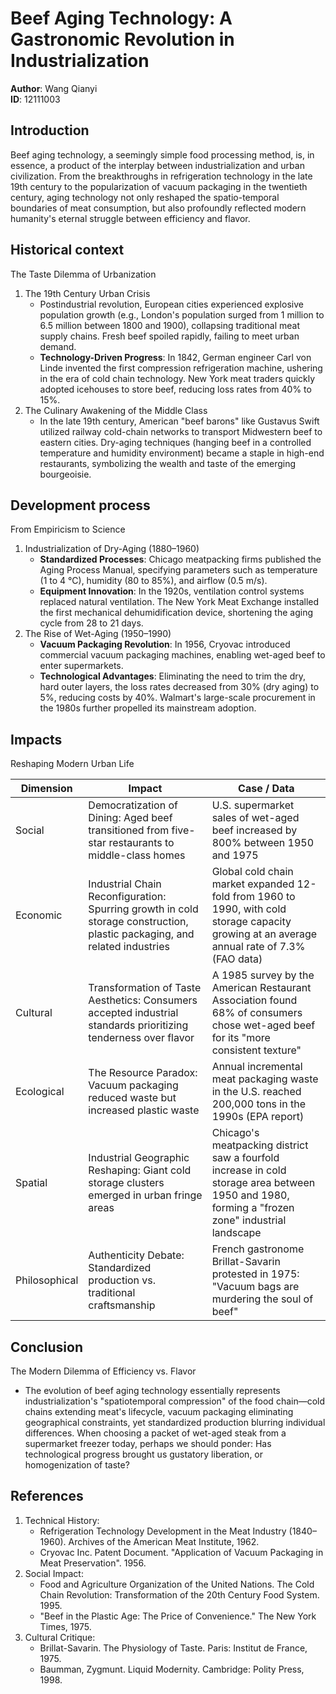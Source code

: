 # Beef Aging Technology: A Gastronomic Revolution in Industrialization

**Author**: Wang Qianyi  
**ID**: 12111003

## Introduction

Beef aging technology, a seemingly simple food processing method, is, in essence, a product of the interplay between industrialization and urban civilization. From the breakthroughs in refrigeration technology in the late 19th century to the popularization of vacuum packaging in the twentieth century, aging technology not only reshaped the spatio-temporal boundaries of meat consumption, but also profoundly reflected modern humanity's eternal struggle between efficiency and flavor.

## Historical context

The Taste Dilemma of Urbanization

1. The 19th Century Urban Crisis
   - Postindustrial revolution, European cities experienced explosive population growth (e.g., London's population surged from 1 million to 6.5 million between 1800 and 1900), collapsing traditional meat supply chains. Fresh beef spoiled rapidly, failing to meet urban demand.
   - **Technology-Driven Progress**: In 1842, German engineer Carl von Linde invented the first compression refrigeration machine, ushering in the era of cold chain technology. New York meat traders quickly adopted icehouses to store beef, reducing loss rates from 40% to 15%.
2. The Culinary Awakening of the Middle Class
    - In the late 19th century, American "beef barons" like Gustavus Swift utilized railway cold-chain networks to transport Midwestern beef to eastern cities. Dry-aging techniques (hanging beef in a controlled temperature and humidity environment) became a staple in high-end restaurants, symbolizing the wealth and taste of the emerging bourgeoisie.

## Development process

From Empiricism to Science

1. Industrialization of Dry-Aging (1880–1960)
   - **Standardized Processes**: Chicago meatpacking firms published the Aging Process Manual, specifying parameters such as temperature (1 to 4 °C), humidity (80 to 85%), and airflow (0.5 m/s).
   - **Equipment Innovation**: In the 1920s, ventilation control systems replaced natural ventilation. The New York Meat Exchange installed the first mechanical dehumidification device, shortening the aging cycle from 28 to 21 days.
2. The Rise of Wet-Aging (1950–1990)
   - **Vacuum Packaging Revolution**: In 1956, Cryovac introduced commercial vacuum packaging machines, enabling wet-aged beef to enter supermarkets.
   - **Technological Advantages**: Eliminating the need to trim the dry, hard outer layers, the loss rates decreased from 30\% (dry aging) to 5\%, reducing costs by 40\%. Walmart's large-scale procurement in the 1980s further propelled its mainstream adoption.

## Impacts

Reshaping Modern Urban Life

| Dimension | Impact | Case / Data |
| --- | --- | --- |
| Social | Democratization of Dining: Aged beef transitioned from five-star restaurants to middle-class homes | U.S. supermarket sales of wet-aged beef increased by 800% between 1950 and 1975 |
| Economic | Industrial Chain Reconfiguration: Spurring growth in cold storage construction, plastic packaging, and related industries | Global cold chain market expanded 12-fold from 1960 to 1990, with cold storage capacity growing at an average annual rate of 7.3% (FAO data) |
| Cultural | Transformation of Taste Aesthetics: Consumers accepted industrial standards prioritizing tenderness over flavor | A 1985 survey by the American Restaurant Association found 68% of consumers chose wet-aged beef for its "more consistent texture" |
| Ecological | The Resource Paradox: Vacuum packaging reduced waste but increased plastic waste | Annual incremental meat packaging waste in the U.S. reached 200,000 tons in the 1990s (EPA report) |
| Spatial | Industrial Geographic Reshaping: Giant cold storage clusters emerged in urban fringe areas | Chicago's meatpacking district saw a fourfold increase in cold storage area between 1950 and 1980, forming a "frozen zone" industrial landscape |
| Philosophical | Authenticity Debate: Standardized production vs. traditional craftsmanship | French gastronome Brillat-Savarin protested in 1975: "Vacuum bags are murdering the soul of beef" |

## Conclusion

The Modern Dilemma of Efficiency vs. Flavor

- The evolution of beef aging technology essentially represents industrialization's "spatiotemporal compression" of the food chain—cold chains extending meat's lifecycle, vacuum packaging eliminating geographical constraints, yet standardized production blurring individual differences. When choosing a packet of wet-aged steak from a supermarket freezer today, perhaps we should ponder: Has technological progress brought us gustatory liberation, or homogenization of taste?

## References

1. Technical History:
   - Refrigeration Technology Development in the Meat Industry (1840–1960). Archives of the American Meat Institute, 1962.
   - Cryovac Inc. Patent Document. "Application of Vacuum Packaging in Meat Preservation". 1956.
2. Social Impact:
   - Food and Agriculture Organization of the United Nations. The Cold Chain Revolution: Transformation of the 20th Century Food System. 1995.
   - "Beef in the Plastic Age: The Price of Convenience." The New York Times, 1975.
3. Cultural Critique:
   - Brillat-Savarin. The Physiology of Taste. Paris: Institut de France, 1975.
   - Baumman, Zygmunt. Liquid Modernity. Cambridge: Polity Press, 1998.
